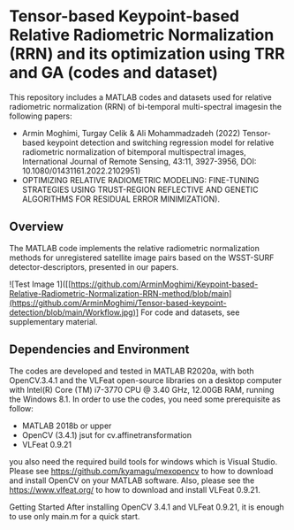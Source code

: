 # Tensor-based Keypoint-based Relative Radiometric Normalization (RRN) and its optimization using TRR and GA (codes and dataset)

This repository includes a MATLAB codes and datasets used for relative radiometric normalization (RRN) of bi-temporal multi-spectral imagesin the following papers: 
- Armin Moghimi, Turgay Celik & Ali Mohammadzadeh (2022) Tensor-based keypoint detection and switching regression model for relative radiometric normalization of bitemporal multispectral images, International Journal of Remote Sensing, 43:11, 3927-3956, DOI: 10.1080/01431161.2022.2102951) 
-  OPTIMIZING RELATIVE RADIOMETRIC MODELING: FINE-TUNING STRATEGIES USING TRUST-REGION REFLECTIVE AND GENETIC ALGORITHMS FOR RESIDUAL ERROR MINIMIZATION). 

## Overview
The MATLAB code implements the relative radiometric normalization methods for unregistered satellite image pairs based on the WSST-SURF detector-descriptors, presented in our papers. 

![Test Image 1]([[https://github.com/ArminMoghimi/Keypoint-based-Relative-Radiometric-Normalization-RRN-method/blob/main](https://github.com/ArminMoghimi/Tensor-based-keypoint-detection/blob/main/Workflow.jpg)]
For code and datasets, see supplementary material.

## Dependencies and Environment
The codes are developed and tested in MATLAB R2020a, with both OpenCV.3.4.1 and the VLFeat open-source libraries on a desktop computer with Intel(R) Core (TM) i7-3770 CPU @ 3.40 GHz, 12.00GB RAM, running the Windows 8.1. In order to use the codes, you need some prerequisite as follow: 
- 	MATLAB 2018b or upper
- 	OpenCV (3.4.1) jsut for cv.affinetransformation
- 	VLFeat 0.9.21 

you also need the required build tools for windows which is Visual Studio. Please see https://github.com/kyamagu/mexopencv to how to download and install OpenCV on your MATLAB software. Also, please see the https://www.vlfeat.org/ to how to download and install VLFeat 0.9.21.

Getting Started
After installing OpenCV 3.4.1 and VLFeat 0.9.21, it is enough to use only main.m for a quick start.
